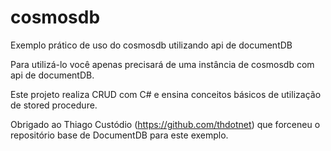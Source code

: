 # cosmosdb
Exemplo prático de uso do cosmosdb utilizando api de documentDB

Para utilizá-lo você apenas precisará de uma instância de cosmosdb com api de documentDB.

Este projeto realiza CRUD com C# e ensina conceitos básicos de utilização de stored procedure.


Obrigado ao Thiago Custódio (https://github.com/thdotnet) que forceneu o repositório base de DocumentDB para este exemplo.

